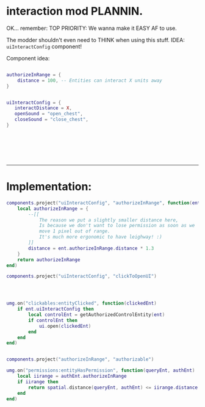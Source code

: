 

# interaction mod PLANNIN.


OK... remember:
TOP PRIORITY:
We wanna make it EASY AF to use.

The modder shouldn't even need to THINK when using this stuff.
IDEA: `uiInteractConfig` component!

Component idea:
```lua

authorizeInRange = {
    distance = 100, -- Entities can interact X units away
}


uiInteractConfig = {
   interactDistance = X,
   openSound = "open_chest",
   closeSound = "close_chest",
}

```


<br/>
<br/>
<br/>
<br/>



-----


# Implementation:
```lua
components.project("uiInteractConfig", "authorizeInRange", function(ent)
    local authorizeInRange = {
        --[[
            The reason we put a slightly smaller distance here,
            Is because we don't want to lose permission as soon as we
            move 1 pixel out of range.
            It's much more ergonomic to have leighway! :)
        ]]
        distance = ent.authorizeInRange.distance * 1.3
    }
    return authorizeInRange
end)

components.project("uiInteractConfig", "clickToOpenUI")




umg.on("clickables:entityClicked", function(clickedEnt)
    if ent.uiInteractConfig then
        local controlEnt = getAuthorizedControlEntity(ent)
        if controlEnt then
            ui.open(clickedEnt)
        end
    end
end)


components.project("authorizeInRange", "authorizable")

umg.on("permissions:entityHasPermission", function(queryEnt, authEnt)
    local iirange = authEnt.authorizeInRange
    if iirange then
        return spatial.distance(queryEnt, authEnt) <= iirange.distance
    end
end)

```


